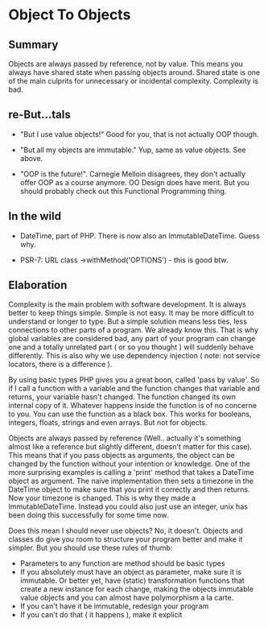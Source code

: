 Object To Objects
=================

Summary
-------

Objects are always passed by reference, not by value. This means you always have shared state when passing objects around.
Shared state is one of the main culprits for unnecessary or incidental complexity. Complexity is bad.

re-But...tals
-------------

- "But I use value objects!" Good for you, that is not actually OOP though.

- "But all my objects are immutable." Yup, same as value objects. See above.

- "OOP is the future!". Carnegie Melloin disagrees, they don't actually offer OOP as a course anymore. OO Design does 
  have merit. But you should probably check out this Functional Programming thing.

In the wild
-----------

- DateTime, part of PHP. There is now also an ImmutableDateTime. Guess why.

- PSR-7: URL class ->withMethod('OPTIONS') - this is good btw.

Elaboration
-----------

Complexity is the main problem with software development. It is always better to keep things simple. Simple is not easy.
It may be more difficult to understand or longer to type. But a simple solution means less ties, less connections to
other parts of a program. We already know this. That is why global variables are considered bad, any part of your program
can change one and a totally unrelated part ( or so you thought ) will suddenly behave differently. This is also why we
use dependency injection ( note: not service locators, there is a difference ).

By using basic types PHP gives you a great boon, called 'pass by value'. So if I call a function with a variable and the 
function changes that variable and returns, your variable hasn't changed. The function changed its own internal copy of 
it. Whatever happens inside the function is of no concerne to you. You can use the function as a black box. This works
for booleans, integers, floats, strings and even arrays. But not for objects.

Objects are always passed by reference (Well.. actually it's something almost like a reference but slightly different, 
doesn't matter for this case). This means that if you pass objects as arguments, the object can be changed by the function
without your intention or knowledge. One of the more surprising examples is calling a 'print' method that takes a 
DateTime object as argument. The naive implementation then sets a timezone in the DateTime object to make sure that
you print it correctly and then returns. Now your timezone is changed. This is why they made a ImmutableDateTime. Instead
you could also just use an integer, unix has been doing this successfully for some time now.

Does this mean I should never use objects? No, it doesn't. Objects and classes do give you room to structure your program
better and make it simpler. But you should use these rules of thumb:

- Parameters to any function are method should be basic types
- If you absolutely must have an object as parameter, make sure it is immutable. Or better yet, have (static) transformation
  functions that create a new instance for each change, making the objects immutable value objects and you can almost
  have polymorphism a la carte.
- If you can't have it be immutable, redesign your program
- If you can't do that ( it happens ), make it explicit
